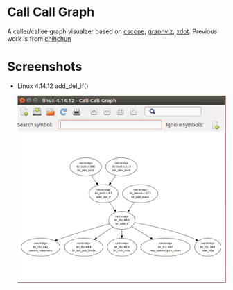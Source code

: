# Call Call Graph

A caller/callee graph visualzer based on [cscope][1], [graphviz][2], [xdot][3].
Previous work is from [chihchun][4]

# Screenshots

* Linux 4.14.12 add_del_if()

  ![Linux 4.14.12 add_del_if()](screenshots/linux-4.14.12-add_del_if.png)


[1]: http://cscope.sourceforge.net/
[2]: http://www.graphviz.org/
[3]: http://code.google.com/p/jrfonseca/wiki/XDot
[4]: https://github.com/chihchun/callgraphviz

